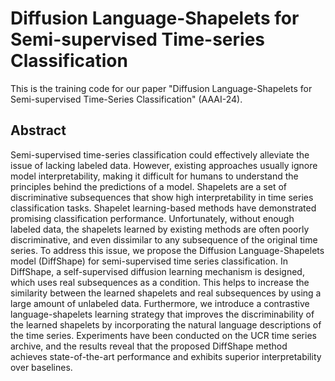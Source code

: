 # Diffusion Language-Shapelets for Semi-supervised Time-series Classification

This is the training code for our paper "Diffusion Language-Shapelets for Semi-supervised Time-Series Classification" (AAAI-24).

## Abstract

Semi-supervised time-series classification could effectively alleviate the issue of lacking labeled data. However,
existing approaches usually ignore model interpretability, making it difficult for humans to understand the principles
behind the predictions of a model. Shapelets are a set of discriminative subsequences that show high interpretability in
time series classification tasks. Shapelet learning-based methods have demonstrated promising classification
performance. Unfortunately, without enough labeled data, the shapelets learned by existing methods are often poorly
discriminative, and even dissimilar to any subsequence of the original time series. To address this issue, we propose
the Diffusion Language-Shapelets model (DiffShape) for semi-supervised time series classification. In DiffShape, a
self-supervised diffusion learning mechanism is designed, which uses real subsequences as a condition. This helps to
increase the similarity between the learned shapelets and real subsequences by using a large amount of unlabeled data.
Furthermore, we introduce a contrastive language-shapelets learning strategy that improves the discriminability of the
learned shapelets by incorporating the natural language descriptions of the time series.
Experiments have been conducted on the UCR time series archive, and the results reveal that the proposed DiffShape
method achieves state-of-the-art performance and exhibits superior interpretability over baselines.

